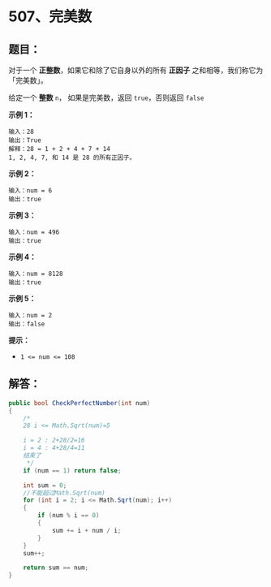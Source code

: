 # 507、完美数

## 题目：

对于一个 **正整数**，如果它和除了它自身以外的所有 **正因子** 之和相等，我们称它为 「完美数」。

给定一个 **整数** `n`， 如果是完美数，返回 `true`，否则返回 `false`

 

**示例 1：**

```
输入：28
输出：True
解释：28 = 1 + 2 + 4 + 7 + 14
1, 2, 4, 7, 和 14 是 28 的所有正因子。
```

**示例 2：**

```
输入：num = 6
输出：true
```

**示例 3：**

```
输入：num = 496
输出：true
```

**示例 4：**

```
输入：num = 8128
输出：true
```

**示例 5：**

```
输入：num = 2
输出：false
```

 

**提示：**

- `1 <= num <= 108`

## 解答：

````csharp
public bool CheckPerfectNumber(int num)
{
    /*
    28 i <= Math.Sqrt(num)=5

    i = 2 : 2+28/2=16
    i = 4 : 4+28/4=11
    结束了
     */
    if (num == 1) return false;

    int sum = 0;
    //不能超过Math.Sqrt(num)
    for (int i = 2; i <= Math.Sqrt(num); i++) 
    {
        if (num % i == 0)  
        {
            sum += i + num / i;
        }
    }
    sum++;

    return sum == num;
}
````

